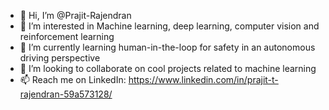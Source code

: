 - 👋 Hi, I’m @Prajit-Rajendran
- 👀 I’m interested in Machine learning, deep learning, computer vision and reinforcement learning
- 🌱 I’m currently learning human-in-the-loop for safety in an autonomous driving perspective
- 💞️ I’m looking to collaborate on cool projects related to machine learning 
- 📫 Reach me on LinkedIn: https://www.linkedin.com/in/prajit-t-rajendran-59a573128/

<!---
Prajit-Rajendran/Prajit-Rajendran is a ✨ special ✨ repository because its `README.md` (this file) appears on your GitHub profile.
You can click the Preview link to take a look at your changes.
--->
